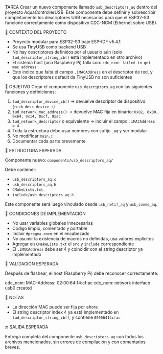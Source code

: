 TAREA
Crear un nuevo componente llamado `usb_descriptors_aq` dentro del proyecto AquaControllerUSB. Este componente debe definir y sobrescribir completamente los descriptores USB necesarios para que el ESP32-S3 funcione correctamente como dispositivo CDC-NCM (Ethernet sobre USB).

📂 CONTEXTO DEL PROYECTO
- Proyecto modular para ESP32-S3 bajo ESP-IDF v5.4.1
- Se usa TinyUSB como backend USB
- No hay descriptores definidos por el usuario aún (solo `tud_descriptor_string_cb()` está implementado en otro archivo)
- El sistema host (una Raspberry Pi) falla con: `cdc_ncm: failed to get mac address`
- Esto indica que falta el campo `.iMACAddress` en el descriptor de red, y que los descriptores default de TinyUSB no son suficientes

🎯 OBJETIVO
Crear el componente `usb_descriptors_aq` con las siguientes funciones y definiciones:

1. `tud_descriptor_device_cb()` → devuelve descriptor de dispositivo (`tusb_desc_device_t`)
2. `tud_network_mac_address()` → devuelve MAC fija en binario: `0x02, 0x00, 0x64, 0x14, 0xcf, 0xac`
3. `tud_network_descriptor` o equivalente → incluir el campo `.iMACAddress = 4`
4. Toda la estructura debe usar nombres con sufijo `_aq` y ser modular
5. No modificar `main.c`
6. Documentar cada parte brevemente

📁 ESTRUCTURA ESPERADA

Componente nuevo: `components/usb_descriptors_aq/`

Debe contener:
- `usb_descriptors_aq.c`
- `usb_descriptors_aq.h`
- `CMakeLists.txt`
- `include/usb_descriptors_aq.h`

Este componente será luego vinculado desde `usb_netif_aq` y `usb_comms_aq`.

🧩 CONDICIONES DE IMPLEMENTACIÓN

- No usar variables globales innecesarias
- Código limpio, comentado y portable
- Incluir `#pragma once` en el encabezado
- No asumir la existencia de macros no definidas, usa valores explícitos
- Agregar en `CMakeLists.txt` el `src` y `include` correspondiente
- El `.iMACAddress` debe ser 4 y coincidir con el string descriptor ya implementado

🧪 VALIDACIÓN ESPERADA

Después de flashear, el host (Raspberry Pi) debe reconocer correctamente:

cdc_ncm: MAC-Address: 02:00:64:14:cf:ac
cdc_ncm: network interface usb0 created



📎 NOTAS

- La dirección MAC puede ser fija por ahora
- El string descriptor index 4 ya está implementado en `tud_descriptor_string_cb()`, y contiene `02006414cfac`

🔚 SALIDA ESPERADA

Entrega completa del componente `usb_descriptors_aq` con todos los archivos mencionados, sin errores de compilación y con comentarios breves.
